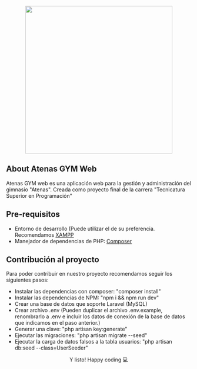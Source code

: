 <p align="center"><a href="https://https://github.com/andresbrice/atenas-gym.com" target="_blank"><img src="{{asset('img/hr/Atenas_GYM_hr_bordo.png')}}" width="400"></a></p>

## About Atenas GYM Web

Atenas GYM web es una aplicación web para la gestión y administración del gimnasio "Atenas". Creada como proyecto final de la carrera "Tecnicatura Superior en Programación"

## Pre-requisitos

-   Entorno de desarrollo (Puede utilizar el de su preferencia. Recomendamos [XAMPP](https://www.apachefriends.org/es/index.html)
-   Manejador de dependencias de PHP: [Composer](https://getcomposer.org/)

## Contribución al proyecto

Para poder contribuir en nuestro proyecto recomendamos seguir los siguientes pasos:

-   Instalar las dependencias con composer: "composer install"
-   Instalar las dependencias de NPM: "npm i && npm run dev"
-   Crear una base de datos que soporte Laravel (MySQL)
-   Crear archivo .env (Pueden duplicar el archivo .env.example, renombrarlo a .env e incluir los datos de conexión de la base de datos que indicamos en el paso anterior.)
-   Generar una clave: "php artisan key:generate"
-   Ejecutar las migraciones: "php artisan migrate --seed"
-   Ejecutar la carga de datos falsos a la tabla usuarios: "php artisan db:seed --class=UserSeeder"

<center>Y listo! Happy coding 💻</center>
